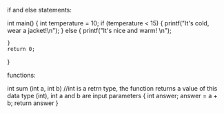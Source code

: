 
if and else statements: 

int main() {
    int temperature = 10;
    if (temperature < 15) {
        printf("It's cold, wear a jacket!\n");
    }
    else {
        printf("It's nice and warm! \n");

    }
    return 0;
}


functions:

int sum (int a, int b)  //int is a retrn type, the function returns a value of this data type (int), int a and b are input parameters
{
    int answer;
    answer = a + b;
    return answer
}
